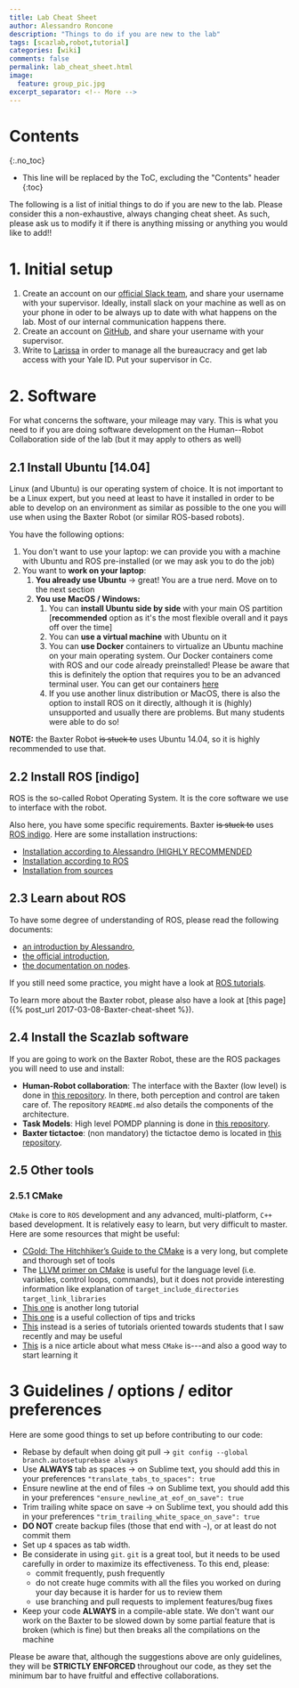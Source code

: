 ```yaml
---
title: Lab Cheat Sheet
author: Alessandro Roncone
description: "Things to do if you are new to the lab"
tags: [scazlab,robot,tutorial]
categories: [wiki]
comments: false
permalink: lab_cheat_sheet.html
image:
  feature: group_pic.jpg
excerpt_separator: <!-- More -->
---
```


# Contents
{:.no_toc}

* This line will be replaced by the ToC, excluding the "Contents" header
{:toc}

The following is a list of initial things to do if you are new to the lab. Please consider this a non-exhaustive, always changing cheat sheet. As such, please ask us to modify it if there is anything missing or anything you would like to add!!

<!-- More -->

# 1. Initial setup

 1. Create an account on our [official Slack team](scazlab.slack.com), and share your username with your supervisor. Ideally, install slack on your machine as well as on your phone in oder to be always up to date with what happens on the lab. Most of our internal communication happens there.
 2. Create an account on [GitHub](github.com), and share your username with your supervisor.
 3. Write to [Larissa](http://scazlab.yale.edu/people/larissa-hall) in order to manage all the bureaucracy and get lab access with your Yale ID. Put your supervisor in Cc.

# 2. Software

For what concerns the software, your mileage may vary. This is what you need to if you are doing software development on the Human--Robot Collaboration side of the lab (but it may apply to others as well)

## 2.1 Install Ubuntu [14.04]

Linux (and Ubuntu) is our operating system of choice. It is not important to be a Linux expert, but you need at least to have it installed in order to be able to develop on an environment as similar as possible to the one you will use when using the Baxter Robot (or similar ROS-based robots).

You have the following options:

1. You don't want to use your laptop: we can provide you with a machine with Ubuntu and ROS pre-installed (or we may ask you to do the job)
2. You want to **work on your laptop**:
    1. **You already use Ubuntu** → great! You are a true nerd. Move on to the next section
    2. **You use MacOS / Windows:**
        1. You can **install Ubuntu side by side** with your main OS partition [**recommended** option as it's the most flexible overall and it pays off over the time]
        2. You can **use a virtual machine** with Ubuntu on it
        3. You can **use Docker** containers to virtualize an Ubuntu machine on your main operating system. Our Docker containers come with ROS and our code already preinstalled! Please be aware that this is definitely the option that requires you to be an advanced terminal user. You can get our containers [here](https://hub.docker.com/r/scazlab/human_robot_collaboration/)
        4. If you use another linux distribution or MacOS, there is also the option to install ROS on it directly, although it is (highly) unsupported and usually there are problems. But many students were able to do so!

**NOTE:** the Baxter Robot ~~is stuck to~~ uses Ubuntu 14.04, so it is highly recommended to use that.

## 2.2 Install ROS [indigo]

ROS is the so-called Robot Operating System. It is the core software we use to interface with the robot.

Also here, you have some specific requirements. Baxter ~~is stuck to~~ uses [ROS indigo](http://wiki.ros.org/indigo). Here are some installation instructions:
  
  - [Installation according to Alessandro (HIGHLY RECOMMENDED](https://alecive.github.io/ros_installation.html)
  - [Installation according to ROS](http://wiki.ros.org/indigo/Installation/Ubuntu)
  - [Installation from sources](http://wiki.ros.org/indigo/Installation/Source)

## 2.3 Learn about ROS

To have some degree of understanding of ROS, please read the following documents:
  - [an introduction by Alessandro](https://alecive.github.io/ros_concepts.html),
  - [the official introduction](http://wiki.ros.org/ROS/Concepts),
  - [the documentation on nodes](http://wiki.ros.org/Nodes).

If you still need some practice, you might have a look at [ROS tutorials](http://wiki.ros.org/ROS/Tutorials).

To learn more about the Baxter robot, please also have a look at [this page]({% post_url 2017-03-08-Baxter-cheat-sheet %}).

## 2.4 Install the Scazlab software

If you are going to work on the Baxter Robot, these are the ROS packages you will need to use and install:


- **Human-Robot collaboration**: The interface with the Baxter (low level) is done in [this repository](https://github.com/scazlab/human_robot_collaboration). In there, both perception and control are taken care of. The repository `README.md` also details the components of the architecture.
- **Task Models**: High level POMDP planning is done in [this repository](https://github.com/scazlab/task-models).
- **Baxter tictactoe**: (non mandatory) the tictactoe demo is located in [this repository](https://github.com/ScazLab/baxter_tictactoe).

## 2.5 Other tools

### 2.5.1 CMake

`CMake` is core to `ROS` development and any advanced, multi-platform, `C++` based development. It is relatively easy to learn, but very difficult to master. Here are some resources that might be useful:

 - [CGold: The Hitchhiker’s Guide to the CMake](http://cgold.readthedocs.io/en/latest/) is a very long, but complete and thorough set of tools
 - The [LLVM primer on CMake](https://llvm.org/docs/CMakePrimer.html) is useful for the language level (i.e. variables, control loops, commands), but it does not provide interesting information like explanation of `target_include_directories` `target_link_libraries`
 - [This one](https://github.com/onqtam/awesome-cmake#resources) is another long tutorial
 - [This one](https://gist.github.com/mbinna/c61dbb39bca0e4fb7d1f73b0d66a4fd1) is a useful collection of tips and tricks
 - [This](https://codingnest.com/basic-cmake/) instead is a series of tutorials oriented towards students that I saw recently and may be useful
 - [This](https://samthursfield.wordpress.com/2015/11/21/cmake-dependencies-between-targets-and-files-and-custom-commands/) is a nice article about what mess `CMake` is---and also a good way to start learning it

# 3 Guidelines / options / editor preferences

Here are some good things to set up before contributing to our code:

 * Rebase by default when doing git pull → `git config --global branch.autosetuprebase always`
 * Use **ALWAYS** tab as spaces → on Sublime text, you should add this in your preferences `"translate_tabs_to_spaces": true`
 * Ensure newline at the end of files → on Sublime text, you should add this in your preferences `"ensure_newline_at_eof_on_save": true`
 * Trim trailing white space on save → on Sublime text, you should add this in your preferences `"trim_trailing_white_space_on_save": true`
 * **DO NOT** create backup files (those that end with `~`), or at least do not commit them
 * Set up `4` spaces as tab width.
 * Be considerate in using `git`. `git` is a great tool, but it needs to be used carefully in order to maximize its effectiveness. To this end, please:
    * commit frequently, push frequently
    * do not create huge commits with all the files you worked on during your day because it is harder for us to review them
    * use branching and pull requests to implement features/bug fixes
 * Keep your code **ALWAYS** in a compile-able state. We don't want our work on the Baxter to be slowed down by some partial feature that is broken (which is fine) but then breaks all the compilations on the machine


Please be aware that, although the suggestions above are only guidelines, they will be **STRICTLY ENFORCED** throughout our code, as they set the minimum bar to have fruitful and effective collaborations.
